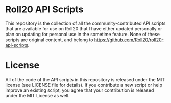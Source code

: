 Roll20 API Scripts
==================

This repository is the collection of all the community-contributed API scripts that are available for use on Roll20 that I have either updated personally or plan on updating for personal use in the sometime feature. None of these scripts are original content, and belong to https://github.com/Roll20/roll20-api-scripts.

License
=======

All of the code of the API scripts in this repository is released under the MIT license (see LICENSE file for details). If you contribute a new script or help improve an existing script, you agree that your contribution is released under the MIT License as well.
